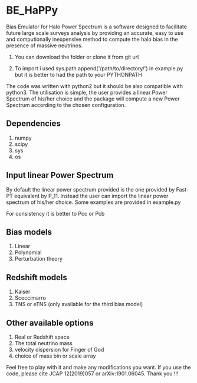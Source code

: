 # BE_HaPPy
Bias Emulator for Halo Power Spectrum is a software designed to facilitate future large scale surveys analysis by providing an accurate, easy to use and computionally inexpensive method to compute the halo bias in the presence of massive neutrinos.


1) You can download the folder or clone it from git url

2) To import i used sys.path.append('/path/to/directory/') in example.py but it is better to had the path to your PYTHONPATH

The code was written with python2 but it should be also compatible with python3. The utilisation is simple, the user provides a linear Power Spectrum of his/her choice and the package will compute a new Power Spectrum according to the chosen configuration.


Dependencies
-------------
1. numpy
2. scipy
3. sys
4. os

Input linear Power Spectrum
---------------------------
By default the linear power spectrum provided is the one provided by Fast-PT equivalent by P_11. Instead the user can import the linear power spectrum of his/her choice. Some examples are provided in example.py

For consistency it is better to Pcc or Pcb

Bias models
---------------
1. Linear
2. Polynomial
3. Perturbation theory

Redshift models
---------------
1. Kaiser
2. Scoccimarro
3. TNS or eTNS (only available for the third bias model)


Other available options
-----
1. Real or Redshift space
2. The total neutrino mass
3. velocity dispersion for Finger of God
4. choice of mass bin or scale array

Feel free to play with it and make any modifications you want. If you use the code, please cite JCAP 12(2019)057 or arXiv:1901.06045. Thank you !!!
